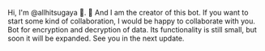 Hi, I'm @allhitsugaya 👋.
🚀 And I am the creator of this bot. If you want to start some kind of collaboration, I would be happy to collaborate with you. Bot for encryption and decryption of data. Its functionality is still small, but soon it will be expanded. See you in the next update.
